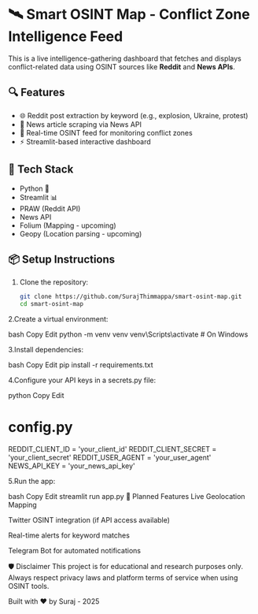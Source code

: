 # 🛰️ Smart OSINT Map - Conflict Zone Intelligence Feed

This is a live intelligence-gathering dashboard that fetches and displays conflict-related data using OSINT sources like **Reddit** and **News APIs**.

## 🔍 Features

- 🌐 Reddit post extraction by keyword (e.g., explosion, Ukraine, protest)
- 📰 News article scraping via News API
- 📍 Real-time OSINT feed for monitoring conflict zones
- ⚡ Streamlit-based interactive dashboard

## 🚀 Tech Stack

- Python 🐍
- Streamlit 📊
- PRAW (Reddit API)
- News API
- Folium (Mapping - upcoming)
- Geopy (Location parsing - upcoming)

## 📦 Setup Instructions

1. Clone the repository:
   ```bash
   git clone https://github.com/SurajThimmappa/smart-osint-map.git
   cd smart-osint-map
2.Create a virtual environment:

bash
Copy
Edit
python -m venv venv
venv\Scripts\activate  # On Windows

3.Install dependencies:

bash
Copy
Edit
pip install -r requirements.txt

4.Configure your API keys in a secrets.py file:

python
Copy
Edit
# config.py
REDDIT_CLIENT_ID = 'your_client_id'
REDDIT_CLIENT_SECRET = 'your_client_secret'
REDDIT_USER_AGENT = 'your_user_agent'
NEWS_API_KEY = 'your_news_api_key'

5.Run the app:

bash
Copy
Edit
streamlit run app.py
📍 Planned Features
Live Geolocation Mapping

Twitter OSINT integration (if API access available)

Real-time alerts for keyword matches

Telegram Bot for automated notifications

🛡️ Disclaimer
This project is for educational and research purposes only. Always respect privacy laws and platform terms of service when using OSINT tools.

Built with ❤️ by Suraj - 2025



